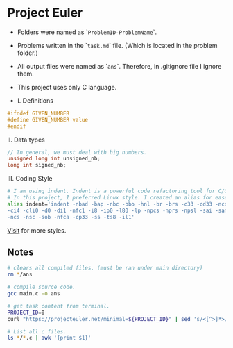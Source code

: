 # Project Euler

- Folders were named as \``ProblemID-ProblemName`\`.
- Problems written in the \``task.md`\` file. (Which is located in the problem folder.)
- All output files were named as \``ans`\`. Therefore, in .gitignore file I ignore them.

- This project uses only C language.
- I. Definitions
```c
#ifndef GIVEN_NUMBER
#define GIVEN_NUMBER value
#endif
```
II. Data types
```c
// In general, we must deal with big numbers.
unsigned long int unsigned_nb;
long int signed_nb;
```
III. Coding Style
```bash
# I am using indent. Indent is a powerful code refactoring tool for C/C++ language.
# In this project, I preferred Linux style. I created an alias for ease of using.
alias indent='indent -nbad -bap -nbc -bbo -hnl -br -brs -c33 -cd33 -ncdb -ce
-ci4 -cli0 -d0 -di1 -nfc1 -i8 -ip0 -l80 -lp -npcs -nprs -npsl -sai -saf -saw
-ncs -nsc -sob -nfca -cp33 -ss -ts8 -il1'
```
[Visit](https://www.gnu.org/software/indent/manual/indent/Common-styles.html) for more styles.


## Notes
```bash
# clears all compiled files. (must be ran under main directory)
rm */ans
```

```bash
# compile source code.
gcc main.c -o ans
```

```bash
# get task content from terminal.
PROJECT_ID=0
curl "https://projecteuler.net/minimal=${PROJECT_ID}" | sed 's/<[^>]*>//g' > task.md
```

```bash
# List all c files.
ls */*.c | awk '{print $1}'
```

